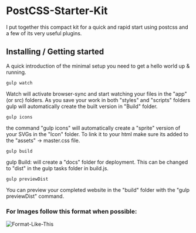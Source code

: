 
# PostCSS-Starter-Kit


I put together this compact kit for a quick and rapid start using postcss and
a few of its very useful plugins.

## Installing / Getting started

A quick introduction of the minimal setup you need to get a hello world up &
running.

```shell
gulp watch
```

Watch will activate browser-sync and start watching your files in the "app" (or src) folders. As you save your work in both "styles" and "scripts" folders gulp will automatically create
the built version in "Build" folder.

```shell
gulp icons
```

the command "gulp icons" will automatically create a "sprite" version of your
SVGs in the "Icon" folder. To link it to your html make sure its added to
the "assets" -> master.css file.

```shell
gulp build
```

gulp Build: will create a "docs" folder for deployment.
This can be changed to "dist" in the gulp tasks folder in build.js.

```shell
gulp previewDist
```

You can preview your completed website in the "build" folder
with the "gulp previewDist" command.





<!-- ######################################################### PERSONAL NOTES-->

### For Images follow this format when possible:

<picture>

  <source sizes="404px" data-srcset="assets/images/someSmallPicture.jpg 404w,
  assets/images/our-start-hi-dpi.jpg 808w" media="(min-width: 1020px)">


  <img class="lazyload" data-srcset="assets/images/someLandscapPicture.jpg 800w,
  assets/images/our-start-landscape-hi-dpi.jpg 1600w" alt="Format-Like-This">

</picture>
<!-- ##################################################### PERSONAL NOTES-- END>
